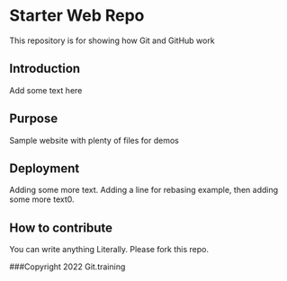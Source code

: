 # Starter Web Repo

This repository is for showing how Git and GitHub work

## Introduction
Add some text here

## Purpose

Sample website with plenty of files for demos

## Deployment 
Adding some more text.
Adding a line for rebasing example, then adding some more text0.

## How to contribute
You can write anything
Literally.
Please fork this repo.

###Copyright
2022 Git.training
